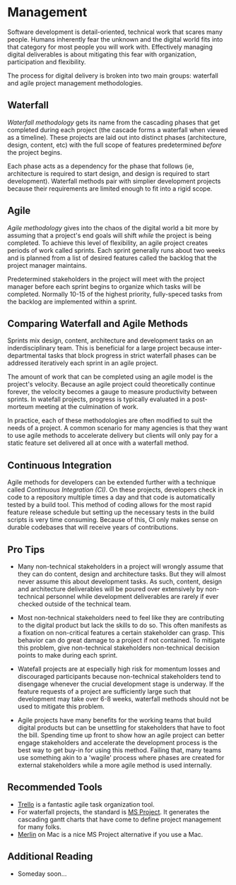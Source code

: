 # Management 

Software development is detail-oriented, technical work that scares many people. Humans inherently fear the unknown and the digital world fits into that category for most people you will work with. Effectively managing digital deliverables is about mitigating this fear with organization, participation and flexibility.

The process for digital delivery is broken into two main groups: waterfall and agile project management methodologies. 

## Waterfall

*Waterfall methodology* gets its name from the cascading phases that get completed during each project (the cascade forms a waterfall when viewed as a timeline). These projects are laid out into distinct phases (architecture, design, content, etc) with the full scope of features predetermined *before* the project begins. 

Each phase acts as a dependency for the phase that follows (ie, architecture is required to start design, and design is required to start development). Waterfall methods pair with simplier development projects because their requirements are limited enough to fit into a rigid scope.

## Agile

*Agile methodology* gives into the chaos of the digital world a bit more by assuming that a project's end goals will shift *while* the project is being completed. To achieve this level of flexibility, an agile project creates periods of work called sprints. Each sprint generally runs about two weeks and is planned from a list of desired features called the backlog that the project manager maintains. 

Predetermined stakeholders in the project will meet with the project manager before each sprint begins to organize which tasks will be completed. Normally 10-15 of the highest priority, fully-speced tasks from the backlog are implemented within a sprint. 

## Comparing Waterfall and Agile Methods

Sprints mix design, content, architecture and development tasks on an inderdisciplinary team. This is beneficial for a large project because inter-departmental tasks that block progress in strict waterfall phases can be addressed iteratively each sprint in an agile project. 

The amount of work that can be completed using an agile model is the project's velocity. Because an agile project could theoretically continue forever, the velocity becomes a gauge to measure productivity between sprints. In watefall projects, progress is typically evaluated in a post-morteum meeting at the culmination of work.  

In practice, each of these methodologies are often modified to suit the needs of a project. A common scenario for many agencies is that they want to use agile methods to accelerate delivery but clients will only pay for a static feature set delivered all at once with a waterfall method. 

## Continuous Integration

Agile methods for developers can be extended further with a technique called *Continuous Integration (CI)*. On these projects, developers check in code to a repository multiple times a day and that code is automatically tested by a build tool. This method of coding allows for the most rapid feature release schedule but setting up the necessary tests in the build scripts is very time consuming. Because of this, CI only makes sense on durable codebases that will receive years of contributions.

## Pro Tips

* Many non-technical stakeholders in a project will wrongly assume that they can do content, design and architecture tasks. But they will almost never assume this about development tasks. As such, content, design and architecture deliverables will be poured over extensively by non-technical personnel while development deliverables are rarely if ever checked outside of the technical team.

* Most non-technical stakeholders need to feel like they are contributing to the digital product but lack the skills to do so. This often manifests as a fixation on non-critical features a certain stakeholder can grasp. This behavior can do great damage to a project if not contained. To mitigate this problem, give non-technical stakeholders non-technical decision points to make during each sprint.

* Watefall projects are at especially high risk for momentum losses and discouraged participants because non-technical stakeholders tend to disengage whenever the crucial development stage is underway. If the feature requests of a project are sufficiently large such that development may take over 6-8 weeks, waterfall methods should not be used to mitigate this problem.

* Agile projects have many benefits for the working teams that build digital products but can be unsettling for stakeholders that have to foot the bill. Spending time up front to show how an agile project can better engage stakeholders and accelerate the development process is the best way to get buy-in for using this method. Failing that, many teams use something akin to a 'wagile' process where phases are created for external stakeholders while a more agile method is used internally.

## Recommended Tools
* [Trello](https://trello.com) is a fantastic agile task organization tool. 
* For waterfall projects, the standard is [MS Project](https://products.office.com/en-us/Project/project-and-portfolio-management-software). It generates the cascading gantt charts that have come to define project management for many folks.
* [Merlin](http://projectwizards.net/en/products/merlin-project/what-is) on Mac is a nice MS Project alternative if you use a Mac. 

## Additional Reading
* Someday soon...


